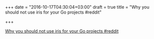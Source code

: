 +++
date = "2016-10-17T04:30:04+03:00"
draft = true
title = "Why you should not use iris for your Go projects  #reddit"

+++

<p><a href="https://t.co/0Qh6WtI7Nj">Why you should not use iris for your Go projects  #reddit</a></p>
